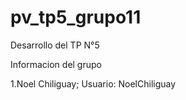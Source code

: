 # pv_tp5_grupo11
Desarrollo del TP N°5

Informacion del grupo

1.Noel Chiliguay; Usuario: NoelChiliguay

